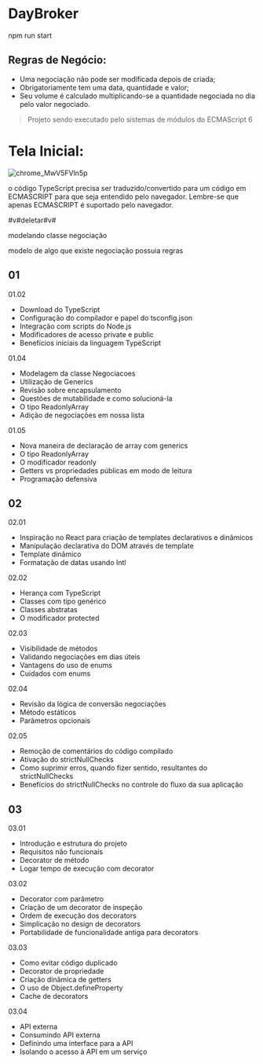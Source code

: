 # DayBroker

npm run start

## Regras de Negócio:

 - Uma negociação não pode ser modificada depois de criada;
 - Obrigatoriamente tem uma data, quantidade e valor;
 - Seu volume é calculado multiplicando-se a quantidade negociada no dia pelo valor negociado.

 > Projeto sendo executado pelo sistemas de módulos do ECMAScript 6
 
 # Tela Inicial:
 
 ![chrome_MwV5FVln5p](https://user-images.githubusercontent.com/66702430/189228507-54ba24ed-3291-4149-b6b9-8984e93b8524.png)


 o código TypeScript precisa ser traduzido/convertido para um código em ECMASCRIPT para que seja entendido pelo navegador. Lembre-se que apenas ECMASCRIPT é suportado pelo navegador.

#v#deletar#v#

 modelando classe negociação

 modelo de algo que existe 
 negociação possuia regras


## 01

01.02
- Download do TypeScript
- Configuração do compilador e papel do tsconfig.json
- Integração com scripts do Node.js
- Modificadores de acesso private e public
- Benefícios iniciais da linguagem TypeScript

01.04
- Modelagem da classe Negociacoes
- Utilização de Generics
- Revisão sobre encapsulamento
- Questões de mutabilidade e como solucioná-la
- O tipo ReadonlyArray
- Adição de negociações em nossa lista

01.05
- Nova maneira de declaração de array com generics
- O tipo ReadonlyArray
- O modificador readonly
- Getters vs propriedades públicas em modo de leitura
- Programação defensiva

## 02

02.01
- Inspiração no React para criação de templates declarativos e dinâmicos
- Manipulação declarativa do DOM através de template
- Template dinâmico
- Formatação de datas usando Intl

02.02
- Herança com TypeScript
- Classes com tipo genérico
- Classes abstratas
- O modificador protected

02.03

- Visibilidade de métodos
- Validando negociações em dias úteis
- Vantagens do uso de enums
- Cuidados com enums

02.04

- Revisão da lógica de conversão negociações
- Método estáticos
- Parâmetros opcionais

02.05

- Remoção de comentários do código compilado
- Ativação do strictNullChecks
- Como suprimir erros, quando fizer sentido, resultantes do strictNullChecks
- Benefícios do strictNullChecks no controle do fluxo da sua aplicação

## 03

03.01

- Introdução e estrutura do projeto
- Requisitos não funcionais
- Decorator de método
- Logar tempo de execução com decorator

03.02

- Decorator com parâmetro
- Criação de um decorator de inspeção
- Ordem de execução dos decorators
- Simplicação no design de decorators
- Portabilidade de funcionalidade antiga para decorators

03.03

- Como evitar código duplicado
- Decorator de propriedade
- Criação dinâmica de getters
- O uso de Object.defineProperty
- Cache de decorators

03.04

- API externa
- Consumindo API externa
- Definindo uma interface para a API
- Isolando o acesso à API em um serviço